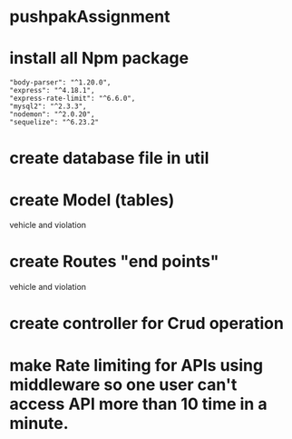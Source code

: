 # pushpakAssignment

# install all Npm package
    "body-parser": "^1.20.0",
    "express": "^4.18.1",
    "express-rate-limit": "^6.6.0",
    "mysql2": "^2.3.3",
    "nodemon": "^2.0.20",
    "sequelize": "^6.23.2"
    
#  create database file  in util

# create Model (tables)
   vehicle and violation
   
#  create Routes "end points"
  vehicle and violation
  
#  create controller for Crud operation

#  make Rate limiting for APIs using middleware so one user can't access API more than 10 time in a minute.

  
